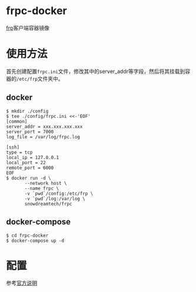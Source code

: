 # frpc-docker
[frp](https://github.com/fatedier/frp)客户端容器镜像

# 使用方法

首先创建配置`frpc.ini`文件，修改其中的server_addr等字段，然后将其挂载到容器的`/etc/frp`文件夹中。

## docker

```shell
$ mkdir ./config
$ tee ./config/frpc.ini <<-'EOF'
[common]
server_addr = xxx.xxx.xxx.xxx
server_port = 7000
log_file = /var/log/frpc.log

[ssh]
type = tcp
local_ip = 127.0.0.1
local_port = 22
remote_port = 6000
EOF
$ docker run -d \
       --network host \
       --name frpc \
       -v `pwd`/config:/etc/frp \
       -v `pwd`/log:/var/log \
       snowdreamtech/frpc
```

## docker-compose

```ymal
$ cd frpc-docker
$ docker-compose up -d
```

# 配置

参考[官方说明](https://github.com/fatedier/frp/blob/master/README_zh.md)

